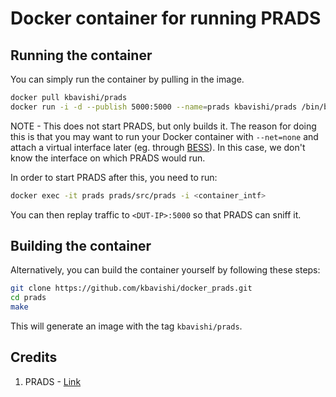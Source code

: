 # Docker container for running PRADS

## Running the container

You can simply run the container by pulling in the image.

```bash
docker pull kbavishi/prads
docker run -i -d --publish 5000:5000 --name=prads kbavishi/prads /bin/bash
```

NOTE - This does not start PRADS, but only builds it. The reason for doing this is that you may want to run your Docker container with `--net=none` and attach a virtual interface later (eg. through [BESS](https://github.com/NetSys/bess/wiki/Hooking-up-BESS-Ports#connecting-vms-and-containers-with-bess-vports)). In this case, we don't know the interface on which PRADS would run.

In order to start PRADS after this, you need to run:
```bash
docker exec -it prads prads/src/prads -i <container_intf>
```
You can then replay traffic to `<DUT-IP>:5000` so that PRADS can sniff it.

## Building the container

Alternatively, you can build the container yourself by following these steps:
```bash
git clone https://github.com/kbavishi/docker_prads.git
cd prads
make
```

This will generate an image with the tag `kbavishi/prads`. 

## Credits

1. PRADS - [Link](https://github.com/gamelinux/prads)

